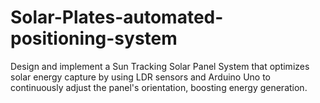 # Solar-Plates-automated-positioning-system
Design and implement a Sun Tracking Solar Panel System that optimizes solar energy capture by using LDR sensors and Arduino Uno to continuously adjust the panel's orientation, boosting energy generation.
